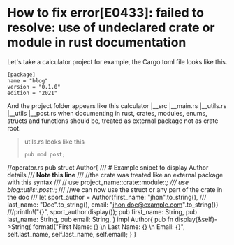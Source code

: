 # How to fix error[E0433]: failed to resolve: use of undeclared crate or module in rust documentation

Let's take a calculator project for example,
the Cargo.toml file looks like this.
```
[package]
name = "blog"
version = "0.1.0"
edition = "2021"
```
And the project folder appears like this
calculator
|__src
    |__main.rs
    |__utils.rs
    |__utils
        |__post.rs
when documenting in rust, crates, modules, enums, structs and functions should be,
treated as external package not as crate root.
>utils.rs looks like this
> ```
> pub mod post;
>```

//operator.rs
pub struct Author{
/// # Example snipet to display Author details
/// **Note this line**
/// //the crate was treated like an external package with this syntax
/// // use project_name::crate::module::*;
/// use blog::utils::post::*;
/// //we can now use the struct or any part of the crate in the doc
/// let sport_author = Author{first_name: "jhon".to_string(),
/// last_name: "Doe".to_string(), email: "jhon.doe@example.com".to_string()}
///println!("{}", sport_author.display());
     pub first_name: String,
    pub last_name: String,
    pub email: String,
    } 
impl Author{
pub fn display(&self)->String{
    format!("First Name: {} \n Last Name: {} \n Email: {}", self.last_name, self.last_name, self.email);
}
}
```
